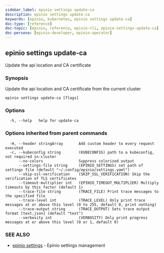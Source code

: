 ```yaml
---
sidebar_label: epinio settings update-ca
description: epinio settings update-ca
keywords: [epinio, kubernetes, epinio settings update-ca]
doc-type: [reference]
doc-topic: [epinio, reference, epinio-cli, epinio-settings-update-ca]
doc-persona: [epinio-developer, epinio-operator]
---
```

## epinio settings update-ca

Update the api location and CA certificate

### Synopsis

Update the api location and CA certificate from the current cluster

```
epinio settings update-ca [flags]
```

### Options

```
  -h, --help   help for update-ca
```

### Options inherited from parent commands

```
  -H, --header stringArray       Add custom header to every request executed
  -c, --kubeconfig string        (KUBECONFIG) path to a kubeconfig, not required in-cluster
      --no-colors                Suppress colorized output
      --settings-file string     (EPINIO_SETTINGS) set path of settings file (default "~/.config/epinio/settings.yaml")
      --skip-ssl-verification    (SKIP_SSL_VERIFICATION) Skip the verification of TLS certificates
      --timeout-multiplier int   (EPINIO_TIMEOUT_MULTIPLIER) Multiply timeouts by this factor (default 1)
      --trace-file string        (TRACE_FILE) Print trace messages to the specified file
      --trace-level int          (TRACE_LEVEL) Only print trace messages at or above this level (0 to 255, default 0, print nothing)
      --trace-output string      (TRACE_OUTPUT) Sets trace output format [text,json] (default "text")
      --verbosity int            (VERBOSITY) Only print progress messages at or above this level (0 or 1, default 0)
```

### SEE ALSO

* [epinio settings](./epinio_settings.md)	 - Epinio settings management

